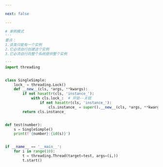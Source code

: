 ```yaml
---

next: false

---
```




<BlogInfo id="914" title="10.单例模式" author="白日梦想猿" pv=0 read_times=0 pre_cost_time="0分30秒" category="进阶语法" tag_list="['进阶语法']" create_time="2022.02.01 17:29:49" update_time="2022.08.23 15:40:32" />

```python
# 单例模式
'''
要点：
1.该类只能有一个实例
2.它必须自行创建这个实例
3.它必须自行向整个系统提供整个实例

'''
import threading


class SingleSimple:
    lock_ = threading.Lock()
    def __new__(cls, *args, **kwargs):
        if not hasattr(cls, 'instance_'):
            with cls.lock_:  # 开锁--关锁
                if not hasattr(cls, 'instance_'):
                    cls.instance_ = super().__new__(cls, *args, **kwargs)
        return cls.instance_


def test(number):
    s = SingleSimple()
    print(f'{number}:{id(s)}')


if __name__ == '__main__':
    for i in range(10):
        t = threading.Thread(target=test, args=(i,))
        t.start()

```



<ActionBox />
